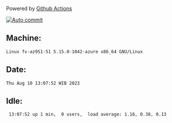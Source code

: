 Powered by [Github Actions](https://github.com/features/actions)

[![Auto commit](https://github.com/hiage/workstation/workflows/Auto%20commit/badge.svg)](https://github.com/hiage/workstation/actions?query=workflow%3A%22Auto+commit%22)

## Machine:
```
Linux fv-az951-51 5.15.0-1042-azure x86_64 GNU/Linux
```
## Date:
```
Thu Aug 10 13:07:52 WIB 2023
```
## Idle:
```
 13:07:52 up 1 min,  0 users,  load average: 1.16, 0.38, 0.13
```
